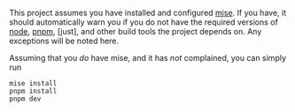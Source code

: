 This project assumes you have installed and configured [mise].  If you have, it should automatically warn you if you do not have the
required versions of [node], [pnpm], [just], and other build tools the project depends on.  Any exceptions will be noted here.

Assuming that you *do* have mise, and it has *not* complained, you can simply run

```
mise install
pnpm install
pnpm dev
```

[mise]: https://mise.jdx.dev/
[node]: https://nodejs.org/
[pnpm]: https://pnpm.io/
